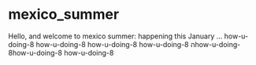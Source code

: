 # mexico_summer

Hello, and welcome to mexico summer:
happening this January ...
how-u-doing-8
how-u-doing-8
how-u-doing-8
how-u-doing-8
הhow-u-doing-8how-u-doing-8
how-u-doing-8
